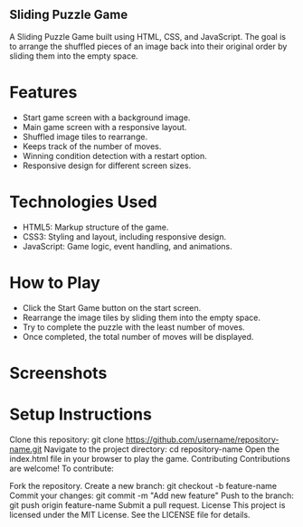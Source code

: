 ## Sliding Puzzle Game
A Sliding Puzzle Game built using HTML, CSS, and JavaScript. The goal is to arrange the shuffled pieces of an image back into their original order by sliding them into the empty space.

# Features
- Start game screen with a background image.
- Main game screen with a responsive layout.
- Shuffled image tiles to rearrange.
- Keeps track of the number of moves.
- Winning condition detection with a restart option.
- Responsive design for different screen sizes.
  
# Technologies Used
- HTML5: Markup structure of the game.
- CSS3: Styling and layout, including responsive design.
- JavaScript: Game logic, event handling, and animations.

# How to Play
- Click the Start Game button on the start screen.
- Rearrange the image tiles by sliding them into the empty space.
- Try to complete the puzzle with the least number of moves.
- Once completed, the total number of moves will be displayed.

# Screenshots


# Setup Instructions
Clone this repository:
git clone https://github.com/username/repository-name.git
Navigate to the project directory:
cd repository-name
Open the index.html file in your browser to play the game.
Contributing
Contributions are welcome! To contribute:

Fork the repository.
Create a new branch:
git checkout -b feature-name
Commit your changes:
git commit -m "Add new feature"
Push to the branch:
git push origin feature-name
Submit a pull request.
License
This project is licensed under the MIT License. See the LICENSE file for details.
